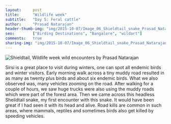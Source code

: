 ```yaml
---
layout:     post
title:      "Wildlife week"
subtitle:   "Day 5: Feral cattle"
author:     "Prasad Natarajan"
header-thumb-img: "img/2015-10-07/Image_06_Shieldtail_snake_Prasad_Natarajan_thumb.jpg"
seo: 		["Birding Destinations", "Bangalore", "wildart"]
comments:   true
sharing-img: "img/2015-10-07/Image_06_Shieldtail_snake_Prasad_Natarajan.jpg"
---
```



<img src="{{ site.baseurl }}/img/2015-10-07/Image_06_Shieldtail_snake_Prasad_Natarajan.jpg" alt="Shieldtail, Wildlife week wild encounters by Prasad Natarajan">

<p>
Sirsi is a great place to visit during winters, one can spot all endemic birds and winter visitors. Early morning walk across a tiny muddy road resulted in as many as twenty plus birds and about six endemic birds. What we also observed was, many vehicles zooming on the road. After walking for a couple of hours, we saw huge trucks were also using the muddy roads which were part of the forest area. Then we came across this headless Sheildtail snake, my first encounter with this snake. It would have been great if I had seen it with its head and alive. Road kills are common in such areas, where mammals, reptiles and sometimes birds also get killed by speeding vehicles. 
</p>